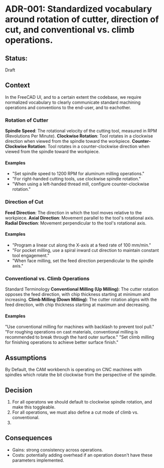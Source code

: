 # ADR-001: Standardized vocabulary around rotation of cutter, direction of cut, and conventional vs. climb operations.

## Status: 
Draft

## Context
In the FreeCAD UI, and to a certain extent the codebase, we require normalized vocabulary to clearly communicate standard machining operations and conventions to the end-user, and to eachother.

### Rotation of Cutter
**Spindle Speed**: The rotational velocity of the cutting tool, measured in RPM (Revolutions Per Minute).
**Clockwise Rotation**: Tool rotates in a clockwise direction when viewed from the spindle toward the workpiece.
**Counter-Clockwise Rotation**: Tool rotates in a counter-clockwise direction when viewed from the spindle toward the workpiece.

#### Examples
- "Set spindle speed to 1200 RPM for aluminum milling operations."
- "For right-handed cutting tools, use clockwise spindle rotation."
- "When using a left-handed thread mill, configure counter-clockwise rotation."

### Direction of Cut
**Feed Direction**: The direction in which the tool moves relative to the workpiece.
**Axial Direction**: Movement parallel to the tool's rotational axis.
**Radial Direction**: Movement perpendicular to the tool's rotational axis.

#### Examples
- "Program a linear cut along the X-axis at a feed rate of 100 mm/min."
- "For pocket milling, use a spiral inward cut direction to maintain constant tool engagement."
- "When face milling, set the feed direction perpendicular to the spindle axis."

### Conventional vs. Climb Operations
Standard Terminology
**Conventional Milling (Up Milling)**: The cutter rotation opposes the feed direction, with chip thickness starting at minimum and increasing.
**Climb Milling (Down Milling)**: The cutter rotation aligns with the feed direction, with chip thickness starting at maximum and decreasing.

#### Examples
"Use conventional milling for machines with backlash to prevent tool pull."
"For roughing operations on cast materials, conventional milling is recommended to break through the hard outer surface."
"Set climb milling for finishing operations to achieve better surface finish."

## Assumptions
By Default, the CAM workbench is operating on CNC machines with spindles which rotate the bit clockwise from the perspective of the spindle.

## Decision

1. For all operatons we should default to clockwise spindle rotation, and make this toggleable.
2. For all operations, we must also define a cut mode of climb vs. conventional.
3. 
   
## Consequences
- Gains: strong consistency across operations.
- Costs: potentially adding overhead if an operation doesn't have these parameters implemented.
